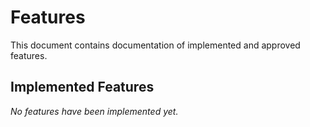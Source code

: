 # Features

This document contains documentation of implemented and approved features.

## Implemented Features

*No features have been implemented yet.*
